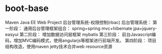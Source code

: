 # boot-base
Maven Java EE Web Project
后台管理系统-权限控制(rbac)
后台管理系统：
	第一阶段：
		通用后台管理框架组合：
		spring+spring mvc+hibernate jpa+jquery-easyui
	第二阶段：
		增加数据访问层框架 mybatis
	第三阶段：
		前台Javascript编码，增加MVC编码模式，使用angularjs等框架进行前端开发。
          第四阶段：
    	项目结构改造，使用maven jetty技术合并web resource资源
